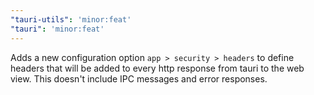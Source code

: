 ```yaml
---
"tauri-utils": 'minor:feat'
"tauri": 'minor:feat'
---
```

Adds a new configuration option `app > security > headers` to define headers that will be added to every http response from tauri to the web view. This doesn't include IPC messages and error responses.
